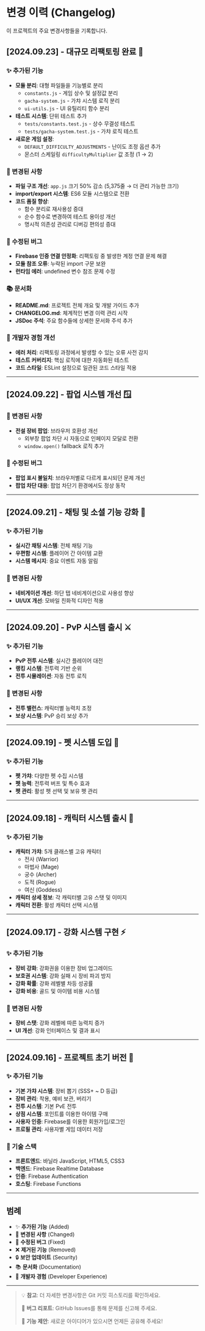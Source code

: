 # 변경 이력 (Changelog)

이 프로젝트의 주요 변경사항들을 기록합니다.

## [2024.09.23] - 대규모 리팩토링 완료 🔧

### ✨ 추가된 기능
- **모듈 분리**: 대형 파일들을 기능별로 분리
  - `constants.js` - 게임 상수 및 설정값 분리
  - `gacha-system.js` - 가챠 시스템 로직 분리
  - `ui-utils.js` - UI 유틸리티 함수 분리
- **테스트 시스템**: 단위 테스트 추가
  - `tests/constants.test.js` - 상수 무결성 테스트
  - `tests/gacha-system.test.js` - 가챠 로직 테스트
- **새로운 게임 설정**:
  - `DEFAULT_DIFFICULTY_ADJUSTMENTS` - 난이도 조정 옵션 추가
  - 몬스터 스케일링 `difficultyMultiplier` 값 조정 (1 → 2)

### 🔄 변경된 사항
- **파일 구조 개선**: `app.js` 크기 50% 감소 (5,375줄 → 더 관리 가능한 크기)
- **import/export 시스템**: ES6 모듈 시스템으로 전환
- **코드 품질 향상**:
  - 함수 분리로 재사용성 증대
  - 순수 함수로 변경하여 테스트 용이성 개선
  - 명시적 의존성 관리로 디버깅 편의성 증대

### 🐛 수정된 버그
- **Firebase 인증 연결 안정화**: 리팩토링 중 발생한 계정 연결 문제 해결
- **모듈 참조 오류**: 누락된 import 구문 보완
- **런타임 에러**: undefined 변수 참조 문제 수정

### 📚 문서화
- **README.md**: 프로젝트 전체 개요 및 개발 가이드 추가
- **CHANGELOG.md**: 체계적인 변경 이력 관리 시작
- **JSDoc 주석**: 주요 함수들에 상세한 문서화 주석 추가

### 🔧 개발자 경험 개선
- **에러 처리**: 리팩토링 과정에서 발생할 수 있는 오류 사전 감지
- **테스트 커버리지**: 핵심 로직에 대한 자동화된 테스트
- **코드 스타일**: ESLint 설정으로 일관된 코드 스타일 적용

---

## [2024.09.22] - 팝업 시스템 개선 🪟

### 🔄 변경된 사항
- **전설 장비 팝업**: 브라우저 호환성 개선
  - 외부창 팝업 차단 시 자동으로 인페이지 모달로 전환
  - `window.open()` fallback 로직 추가

### 🐛 수정된 버그
- **팝업 표시 불일치**: 브라우저별로 다르게 표시되던 문제 개선
- **팝업 차단 대응**: 팝업 차단기 환경에서도 정상 동작

---

## [2024.09.21] - 채팅 및 소셜 기능 강화 💬

### ✨ 추가된 기능
- **실시간 채팅 시스템**: 전체 채팅 기능
- **우편함 시스템**: 플레이어 간 아이템 교환
- **시스템 메시지**: 중요 이벤트 자동 알림

### 🔄 변경된 사항
- **네비게이션 개선**: 하단 탭 네비게이션으로 사용성 향상
- **UI/UX 개선**: 모바일 친화적 디자인 적용

---

## [2024.09.20] - PvP 시스템 출시 ⚔️

### ✨ 추가된 기능
- **PvP 전투 시스템**: 실시간 플레이어 대전
- **랭킹 시스템**: 전투력 기반 순위
- **전투 시뮬레이션**: 자동 전투 로직

### 🔄 변경된 사항
- **전투 밸런스**: 캐릭터별 능력치 조정
- **보상 시스템**: PvP 승리 보상 추가

---

## [2024.09.19] - 펫 시스템 도입 🐾

### ✨ 추가된 기능
- **펫 가챠**: 다양한 펫 수집 시스템
- **펫 능력**: 전투력 버프 및 특수 효과
- **펫 관리**: 활성 펫 선택 및 보유 펫 관리

---

## [2024.09.18] - 캐릭터 시스템 출시 👥

### ✨ 추가된 기능
- **캐릭터 가챠**: 5개 클래스별 고유 캐릭터
  - 전사 (Warrior)
  - 마법사 (Mage)
  - 궁수 (Archer)
  - 도적 (Rogue)
  - 여신 (Goddess)
- **캐릭터 상세 정보**: 각 캐릭터별 고유 스탯 및 이미지
- **캐릭터 전환**: 활성 캐릭터 선택 시스템

---

## [2024.09.17] - 강화 시스템 구현 ⚡

### ✨ 추가된 기능
- **장비 강화**: 강화권을 이용한 장비 업그레이드
- **보호권 시스템**: 강화 실패 시 장비 파괴 방지
- **강화 확률**: 강화 레벨별 차등 성공률
- **강화 비용**: 골드 및 아이템 비용 시스템

### 🔄 변경된 사항
- **장비 스탯**: 강화 레벨에 따른 능력치 증가
- **UI 개선**: 강화 인터페이스 및 결과 표시

---

## [2024.09.16] - 프로젝트 초기 버전 🚀

### ✨ 추가된 기능
- **기본 가챠 시스템**: 장비 뽑기 (SSS+ ~ D 등급)
- **장비 관리**: 착용, 예비 보관, 버리기
- **전투 시스템**: 기본 PvE 전투
- **상점 시스템**: 포인트를 이용한 아이템 구매
- **사용자 인증**: Firebase를 이용한 회원가입/로그인
- **프로필 관리**: 사용자별 게임 데이터 저장

### 🔧 기술 스택
- **프론트엔드**: 바닐라 JavaScript, HTML5, CSS3
- **백엔드**: Firebase Realtime Database
- **인증**: Firebase Authentication
- **호스팅**: Firebase Functions

---

## 범례

- ✨ **추가된 기능** (Added)
- 🔄 **변경된 사항** (Changed)
- 🐛 **수정된 버그** (Fixed)
- ❌ **제거된 기능** (Removed)
- 🔒 **보안 업데이트** (Security)
- 📚 **문서화** (Documentation)
- 🔧 **개발자 경험** (Developer Experience)

---

> 💡 **참고**: 더 자세한 변경사항은 Git 커밋 히스토리를 확인하세요.
>
> 🐛 **버그 리포트**: GitHub Issues를 통해 문제를 신고해 주세요.
>
> 💬 **기능 제안**: 새로운 아이디어가 있으시면 언제든 공유해 주세요!